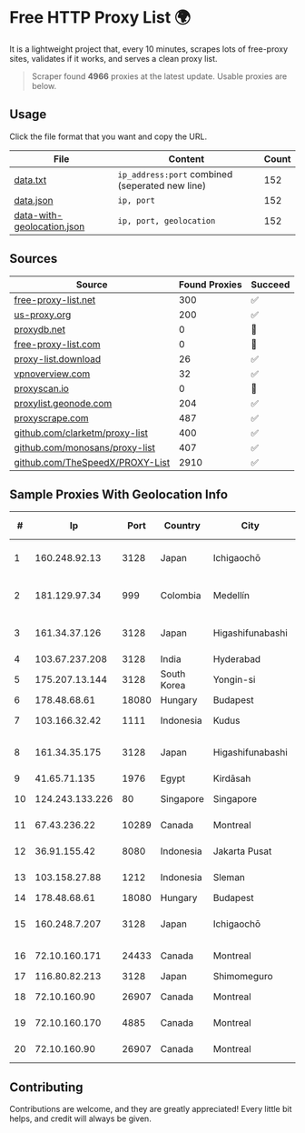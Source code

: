 
# Free HTTP Proxy List 🌍

It is a lightweight project that, every 10 minutes, scrapes lots of free-proxy sites, validates if it works, and serves a clean proxy list.


> Scraper found **4966** proxies at the latest update. Usable proxies are below.

## Usage

Click the file format that you want and copy the URL.


|File|Content|Count|
|----|-------|-----|
|[data.txt](https://raw.githubusercontent.com/themiralay/Proxy-List-World/master/data.txt)|`ip_address:port` combined (seperated new line)|152|
|[data.json](https://raw.githubusercontent.com/themiralay/Proxy-List-World/master/data.json)|`ip, port`|152|
|[data-with-geolocation.json](https://raw.githubusercontent.com/themiralay/Proxy-List-World/master/data-with-geolocation.json)|`ip, port, geolocation`|152|

## Sources

|Source|Found Proxies|Succeed|
|------|-------------|-------|
|[free-proxy-list.net](https://free-proxy-list.net)|300|✅|
|[us-proxy.org](https://www.us-proxy.org)|200|✅|
|[proxydb.net](http://proxydb.net)|0|🚫|
|[free-proxy-list.com](https://free-proxy-list.com/?page=&port=&type%5B%5D=http&type%5B%5D=https&up_time=0&search=Search)|0|🚫|
|[proxy-list.download](https://www.proxy-list.download/HTTP)|26|✅|
|[vpnoverview.com](https://vpnoverview.com/privacy/anonymous-browsing/free-proxy-servers)|32|✅|
|[proxyscan.io](https://www.proxyscan.io)|0|🚫|
|[proxylist.geonode.com](https://proxylist.geonode.com/api/proxy-list?limit=300&page=1&sort_by=lastChecked&sort_type=desc&protocols=http,https)|204|✅|
|[proxyscrape.com](https://api.proxyscrape.com/v2/?request=displayproxies&protocol=http&timeout=10000&country=all&ssl=all&anonymity=all)|487|✅|
|[github.com/clarketm/proxy-list](https://raw.githubusercontent.com/clarketm/proxy-list/master/proxy-list-raw.txt)|400|✅|
|[github.com/monosans/proxy-list](https://raw.githubusercontent.com/monosans/proxy-list/main/proxies/http.txt)|407|✅|
|[github.com/TheSpeedX/PROXY-List](https://raw.githubusercontent.com/TheSpeedX/PROXY-List/master/http.txt)|2910|✅|


## Sample Proxies With Geolocation Info

|#|Ip|Port|Country|City|Internet Service Provider|
|-|--|----|-------|----|-------------------------|
|1|160.248.92.13|3128|Japan|Ichigaochō|NTT PC Communications, Inc.|
|2|181.129.97.34|999|Colombia|Medellín|EPM Telecomunicaciones S.A. E.S.P.|
|3|161.34.37.126|3128|Japan|Higashifunabashi|NTT PC Communications, Inc.|
|4|103.67.237.208|3128|India|Hyderabad|OASISGSSERVICES|
|5|175.207.13.144|3128|South Korea|Yongin-si|Korea Telecom|
|6|178.48.68.61|18080|Hungary|Budapest|UPC|
|7|103.166.32.42|1111|Indonesia|Kudus|PT Daniswara Citra Informatika|
|8|161.34.35.175|3128|Japan|Higashifunabashi|NTT PC Communications, Inc.|
|9|41.65.71.135|1976|Egypt|Kirdāsah|Etisalat Misr|
|10|124.243.133.226|80|Singapore|Singapore|Huawei International Pte. Ltd.|
|11|67.43.236.22|10289|Canada|Montreal|GloboTech Communications|
|12|36.91.155.42|8080|Indonesia|Jakarta Pusat|PT. Telekomunikasi Indonesia|
|13|103.158.27.88|1212|Indonesia|Sleman|PT Madina Solusi Indonesia|
|14|178.48.68.61|18080|Hungary|Budapest|UPC|
|15|160.248.7.207|3128|Japan|Ichigaochō|NTT PC Communications, Inc.|
|16|72.10.160.171|24433|Canada|Montreal|GloboTech Communications|
|17|116.80.82.213|3128|Japan|Shimomeguro|InfoSphere|
|18|72.10.160.90|26907|Canada|Montreal|GloboTech Communications|
|19|72.10.160.170|4885|Canada|Montreal|GloboTech Communications|
|20|72.10.160.90|26907|Canada|Montreal|GloboTech Communications|



## Contributing

Contributions are welcome, and they are greatly appreciated! Every
little bit helps, and credit will always be given.

